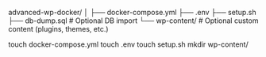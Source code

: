 advanced-wp-docker/
│
├── docker-compose.yml
├── .env
├── setup.sh
├── db-dump.sql         # Optional DB import
└── wp-content/         # Optional custom content (plugins, themes, etc.)


touch docker-compose.yml
touch .env
touch setup.sh
mkdir wp-content/
